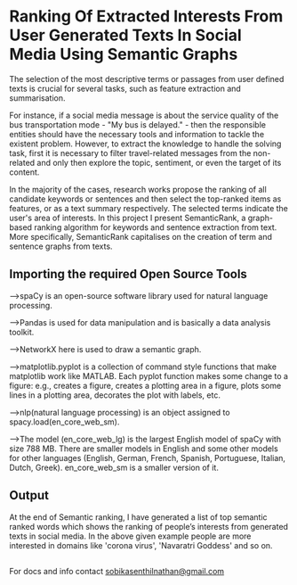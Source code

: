 # Ranking Of Extracted Interests From User Generated Texts In Social Media Using Semantic Graphs
The selection of the most descriptive terms or passages from user defined texts is crucial for several tasks, such as feature extraction and summarisation. 

For instance, if a social media message is about the service quality of the bus transportation mode - "My bus is delayed." - then the responsible entities should have the necessary tools and information to tackle the existent problem. However, to extract the knowledge to handle the solving task, first it is necessary to filter travel-related messages from the non-related and only then explore the topic, sentiment, or even the target of its content. 

In the majority of the cases, research works propose the ranking of all candidate keywords or sentences and then select the top-ranked items as features, or as a text summary respectively. The selected terms indicate the user's area of interests.  In this project I present SemanticRank, a graph-based ranking algorithm for keywords and sentence extraction from text.  More specifically, SemanticRank capitalises on the creation of term and sentence graphs from texts.

## Importing the required Open Source Tools
-->spaCy is an open-source software library used for natural language processing.

-->Pandas is used for data manipulation and is basically a data analysis toolkit.

-->NetworkX here is used to draw a semantic graph.

-->matplotlib.pyplot is a collection of command style functions that make matplotlib work like MATLAB. Each pyplot function makes some change to a figure: e.g., creates a figure, creates a plotting area in a figure, plots some lines in a plotting area, decorates the plot with labels, etc.

-->nlp(natural language processing) is an object assigned to spacy.load(en_core_web_sm).

-->The model (en_core_web_lg) is the largest English model of spaCy with size 788 MB. There are smaller models in English and some other models for other languages (English, German, French, Spanish, Portuguese, Italian, Dutch, Greek).  en_core_web_sm is a smaller version of it.

## Output
At the end of Semantic ranking, I have generated a list of top semantic ranked words which shows the ranking of people’s interests from generated texts in social media. In the above given example people are more interested in domains like 'corona virus', 'Navaratri Goddess' and so on. 

##  
For docs and info contact sobikasenthilnathan@gmail.com
